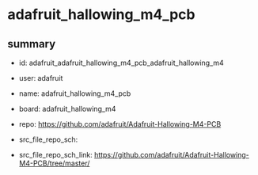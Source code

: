 # adafruit_hallowing_m4_pcb
 
## summary 
* id: adafruit_adafruit_hallowing_m4_pcb_adafruit_hallowing_m4
* user: adafruit
* name: adafruit_hallowing_m4_pcb
* board: adafruit_hallowing_m4
* repo: https://github.com/adafruit/Adafruit-Hallowing-M4-PCB



* src_file_repo_sch: 
* src_file_repo_sch_link: https://github.com/adafruit/Adafruit-Hallowing-M4-PCB/tree/master/





